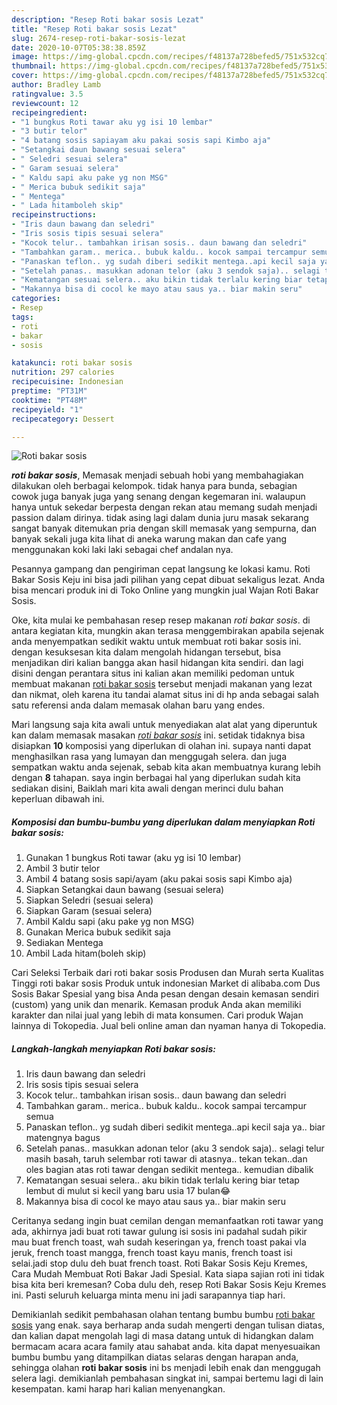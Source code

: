 ```yaml
---
description: "Resep Roti bakar sosis Lezat"
title: "Resep Roti bakar sosis Lezat"
slug: 2674-resep-roti-bakar-sosis-lezat
date: 2020-10-07T05:38:38.859Z
image: https://img-global.cpcdn.com/recipes/f48137a728befed5/751x532cq70/roti-bakar-sosis-foto-resep-utama.jpg
thumbnail: https://img-global.cpcdn.com/recipes/f48137a728befed5/751x532cq70/roti-bakar-sosis-foto-resep-utama.jpg
cover: https://img-global.cpcdn.com/recipes/f48137a728befed5/751x532cq70/roti-bakar-sosis-foto-resep-utama.jpg
author: Bradley Lamb
ratingvalue: 3.5
reviewcount: 12
recipeingredient:
- "1 bungkus Roti tawar aku yg isi 10 lembar"
- "3 butir telor"
- "4 batang sosis sapiayam aku pakai sosis sapi Kimbo aja"
- "Setangkai daun bawang sesuai selera"
- " Seledri sesuai selera"
- " Garam sesuai selera"
- " Kaldu sapi aku pake yg non MSG"
- " Merica bubuk sedikit saja"
- " Mentega"
- " Lada hitamboleh skip"
recipeinstructions:
- "Iris daun bawang dan seledri"
- "Iris sosis tipis sesuai selera"
- "Kocok telur.. tambahkan irisan sosis.. daun bawang dan seledri"
- "Tambahkan garam.. merica.. bubuk kaldu.. kocok sampai tercampur semua"
- "Panaskan teflon.. yg sudah diberi sedikit mentega..api kecil saja ya.. biar matengnya bagus"
- "Setelah panas.. masukkan adonan telor (aku 3 sendok saja).. selagi telur masih basah, taruh selembar roti tawar di atasnya.. tekan tekan..dan oles bagian atas roti tawar dengan sedikit mentega.. kemudian dibalik"
- "Kematangan sesuai selera.. aku bikin tidak terlalu kering biar tetap lembut di mulut si kecil yang baru usia 17 bulan😂"
- "Makannya bisa di cocol ke mayo atau saus ya.. biar makin seru"
categories:
- Resep
tags:
- roti
- bakar
- sosis

katakunci: roti bakar sosis 
nutrition: 297 calories
recipecuisine: Indonesian
preptime: "PT31M"
cooktime: "PT48M"
recipeyield: "1"
recipecategory: Dessert

---
```



![Roti bakar sosis](https://img-global.cpcdn.com/recipes/f48137a728befed5/751x532cq70/roti-bakar-sosis-foto-resep-utama.jpg)

<b><i>roti bakar sosis</i></b>, Memasak menjadi sebuah hobi yang membahagiakan dilakukan oleh berbagai kelompok. tidak hanya para bunda, sebagian cowok juga banyak juga yang senang dengan kegemaran ini. walaupun hanya untuk sekedar berpesta dengan rekan atau memang sudah menjadi passion dalam dirinya. tidak asing lagi dalam dunia juru masak sekarang sangat banyak ditemukan pria dengan skill memasak yang sempurna, dan banyak sekali juga kita lihat di aneka warung makan dan cafe yang menggunakan koki laki laki sebagai chef andalan nya.

Pesannya gampang dan pengiriman cepat langsung ke lokasi kamu. Roti Bakar Sosis Keju ini bisa jadi pilihan yang cepat dibuat sekaligus lezat. Anda bisa mencari produk ini di Toko Online yang mungkin jual Wajan Roti Bakar Sosis.

Oke, kita mulai ke pembahasan resep resep makanan <i>roti bakar sosis</i>. di antara kegiatan kita, mungkin akan terasa menggembirakan apabila sejenak anda menyempatkan sedikit waktu untuk membuat roti bakar sosis ini. dengan kesuksesan kita dalam mengolah hidangan tersebut, bisa menjadikan diri kalian bangga akan hasil hidangan kita sendiri. dan lagi disini dengan perantara situs ini kalian akan memiliki pedoman untuk membuat makanan <u>roti bakar sosis</u> tersebut menjadi makanan yang lezat dan nikmat, oleh karena itu tandai alamat situs ini di hp anda sebagai salah satu referensi anda dalam memasak olahan baru yang endes.


Mari langsung saja kita awali untuk menyediakan alat alat yang diperuntuk kan dalam memasak masakan <u><i>roti bakar sosis</i></u> ini. setidak tidaknya bisa disiapkan <b>10</b> komposisi yang diperlukan di olahan ini. supaya nanti dapat menghasilkan rasa yang lumayan dan menggugah selera. dan juga sempatkan waktu anda sejenak, sebab kita akan membuatnya kurang lebih dengan <b>8</b> tahapan. saya ingin berbagai hal yang diperlukan sudah kita sediakan disini, Baiklah mari kita awali dengan merinci dulu bahan keperluan dibawah ini.

<!--inarticleads1-->

##### Komposisi dan bumbu-bumbu yang diperlukan dalam menyiapkan Roti bakar sosis:

1. Gunakan 1 bungkus Roti tawar (aku yg isi 10 lembar)
1. Ambil 3 butir telor
1. Ambil 4 batang sosis sapi/ayam (aku pakai sosis sapi Kimbo aja)
1. Siapkan Setangkai daun bawang (sesuai selera)
1. Siapkan  Seledri (sesuai selera)
1. Siapkan  Garam (sesuai selera)
1. Ambil  Kaldu sapi (aku pake yg non MSG)
1. Gunakan  Merica bubuk sedikit saja
1. Sediakan  Mentega
1. Ambil  Lada hitam(boleh skip)


Cari Seleksi Terbaik dari roti bakar sosis Produsen dan Murah serta Kualitas Tinggi roti bakar sosis Produk untuk indonesian Market di alibaba.com Dus Sosis Bakar Spesial yang bisa Anda pesan dengan desain kemasan sendiri (custom) yang unik dan menarik. Kemasan produk Anda akan memiliki karakter dan nilai jual yang lebih di mata konsumen. Cari produk Wajan lainnya di Tokopedia. Jual beli online aman dan nyaman hanya di Tokopedia. 

<!--inarticleads2-->

##### Langkah-langkah menyiapkan Roti bakar sosis:

1. Iris daun bawang dan seledri
1. Iris sosis tipis sesuai selera
1. Kocok telur.. tambahkan irisan sosis.. daun bawang dan seledri
1. Tambahkan garam.. merica.. bubuk kaldu.. kocok sampai tercampur semua
1. Panaskan teflon.. yg sudah diberi sedikit mentega..api kecil saja ya.. biar matengnya bagus
1. Setelah panas.. masukkan adonan telor (aku 3 sendok saja).. selagi telur masih basah, taruh selembar roti tawar di atasnya.. tekan tekan..dan oles bagian atas roti tawar dengan sedikit mentega.. kemudian dibalik
1. Kematangan sesuai selera.. aku bikin tidak terlalu kering biar tetap lembut di mulut si kecil yang baru usia 17 bulan😂
1. Makannya bisa di cocol ke mayo atau saus ya.. biar makin seru


Ceritanya sedang ingin buat cemilan dengan memanfaatkan roti tawar yang ada, akhirnya jadi buat roti tawar gulung isi sosis ini padahal sudah pikir mau buat french toast, wah sudah keseringan ya, french toast pakai vla jeruk, french toast mangga, french toast kayu manis, french toast isi selai.jadi stop dulu deh buat french toast. Roti Bakar Sosis Keju Kremes, Cara Mudah Membuat Roti Bakar Jadi Spesial. Kata siapa sajian roti ini tidak bisa kita beri kremesan? Coba dulu deh, resep Roti Bakar Sosis Keju Kremes ini. Pasti seluruh keluarga minta menu ini jadi sarapannya tiap hari. 

Demikianlah sedikit pembahasan olahan tentang bumbu bumbu <u>roti bakar sosis</u> yang enak. saya berharap anda sudah mengerti dengan tulisan diatas, dan kalian dapat mengolah lagi di masa datang untuk di hidangkan dalam bermacam acara acara family atau sahabat anda. kita dapat menyesuaikan bumbu bumbu yang ditampilkan diatas selaras dengan harapan anda, sehingga olahan <b>roti bakar sosis</b> ini bs menjadi lebih enak dan menggugah selera lagi. demikianlah pembahasan singkat ini, sampai bertemu lagi di lain kesempatan. kami harap hari kalian menyenangkan.
